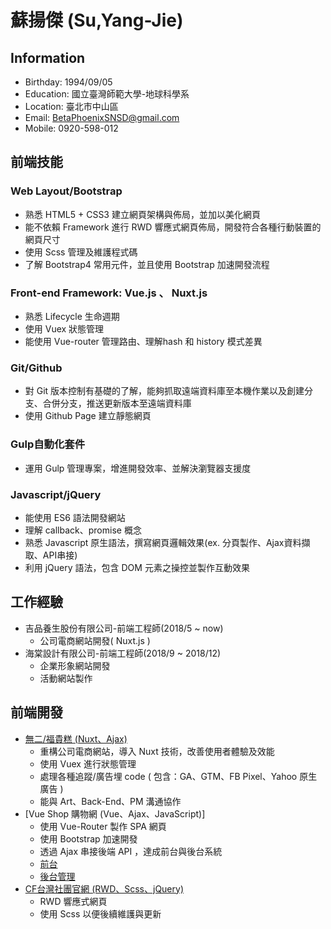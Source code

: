 # 蘇揚傑 (Su,Yang-Jie)
## Information
* Birthday: 1994/09/05
* Education: 國立臺灣師範大學-地球科學系
* Location: 臺北市中山區
* Email: BetaPhoenixSNSD@gmail.com
* Mobile: 0920-598-012

## 前端技能
### Web Layout/Bootstrap
* 熟悉 HTML5 + CSS3 建立網頁架構與佈局，並加以美化網頁
* 能不依賴 Framework 進行 RWD 響應式網頁佈局，開發符合各種行動裝置的網頁尺寸
* 使用 Scss 管理及維護程式碼
* 了解 Bootstrap4 常用元件，並且使用 Bootstrap 加速開發流程
### Front-end Framework: Vue.js 、 Nuxt.js
* 熟悉 Lifecycle 生命週期
* 使用 Vuex 狀態管理
* 能使用 Vue-router 管理路由、理解hash 和 history 模式差異

### Git/Github
* 對 Git 版本控制有基礎的了解，能夠抓取遠端資料庫至本機作業以及創建分支、合併分支，推送更新版本至遠端資料庫
* 使用 Github Page 建立靜態網頁
### Gulp自動化套件
* 運用 Gulp 管理專案，增進開發效率、並解決瀏覽器支援度
### Javascript/jQuery
* 能使用 ES6 語法開發網站
* 理解 callback、promise 概念
* 熟悉 Javascript 原生語法，撰寫網頁邏輯效果(ex. 分頁製作、Ajax資料擷取、API串接)
* 利用 jQuery 語法，包含 DOM 元素之操控並製作互動效果

## 工作經驗
* 吉品養生股份有限公司-前端工程師(2018/5 ~ now)
  * 公司電商網站開發( Nuxt.js )
* 海棠設計有限公司-前端工程師(2018/9 ~ 2018/12)
  * 企業形象網站開發
  * 活動網站製作
  
## 前端開發
* [無二/福貴糕 (Nuxt、Ajax)](https://www.gpselect.com.tw/)
  * 重構公司電商網站，導入 Nuxt 技術，改善使用者體驗及效能
  * 使用 Vuex 進行狀態管理
  * 處理各種追蹤/廣告埋 code ( 包含：GA、GTM、FB Pixel、Yahoo 原生廣告 )
  * 能與 Art、Back-End、PM 溝通協作
* [Vue Shop 購物網 (Vue、Ajax、JavaScript)]
  * 使用 Vue-Router 製作 SPA 網頁
  * 使用 Bootstrap 加速開發
  * 透過 Ajax 串接後端 API ，達成前台與後台系統
  * [前台](https://syj0905.github.io/PlayStation-custom/dist)
  * [後台管理](https://syj0905.github.io/PlayStation-admin/dist)
* [CF台灣社團官網 (RWD、Scss、jQuery)](https://syj0905.github.io/CF-TW/)
  * RWD 響應式網頁 
  * 使用 Scss 以便後續維護與更新
